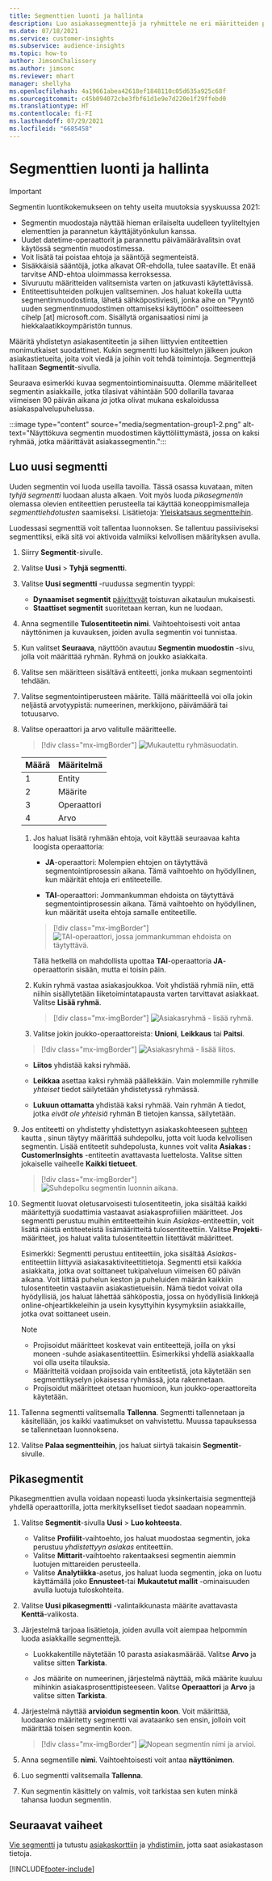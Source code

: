 ```yaml
---
title: Segmenttien luonti ja hallinta
description: Luo asiakassegmenttejä ja ryhmittele ne eri määritteiden perusteella.
ms.date: 07/18/2021
ms.service: customer-insights
ms.subservice: audience-insights
ms.topic: how-to
author: JimsonChalissery
ms.author: jimsonc
ms.reviewer: mhart
manager: shellyha
ms.openlocfilehash: 4a19661abea42618ef1848110c05d635a925c68f
ms.sourcegitcommit: c45b094072cbe3fbf61d1e9e7d220e1f29ffebd0
ms.translationtype: HT
ms.contentlocale: fi-FI
ms.lasthandoff: 07/29/2021
ms.locfileid: "6685458"
---
```

# <a name="create-and-manage-segments"></a>Segmenttien luonti ja hallinta

> [!IMPORTANT]
> Segmentin luontikokemukseen on tehty useita muutoksia syyskuussa 2021: 
> - Segmentin muodostaja näyttää hieman erilaiselta uudelleen tyyliteltyjen elementtien ja parannetun käyttäjätyönkulun kanssa.
> - Uudet datetime-operaattorit ja parannettu päivämäärävalitsin ovat käytössä segmentin muodostimessa.
> - Voit lisätä tai poistaa ehtoja ja sääntöjä segmenteistä. 
> - Sisäkkäisiä sääntöjä, jotka alkavat OR-ehdolla, tulee saataville. Et enää tarvitse AND-ehtoa uloimmassa kerroksessa.
> - Sivuruutu määritteiden valitsemista varten on jatkuvasti käytettävissä.
> - Entiteettisuhteiden polkujen valitseminen.
> Jos haluat kokeilla uutta segmentinmuodostinta, lähetä sähköpostiviesti, jonka aihe on "Pyyntö uuden segmentinmuodostimen ottamiseksi käyttöön" osoitteeseen cihelp [at] microsoft.com. Sisällytä organisaatiosi nimi ja hiekkalaatikkoympäristön tunnus.

Määritä yhdistetyn asiakasentiteetin ja siihen liittyvien entiteettien monimutkaiset suodattimet. Kukin segmentti luo käsittelyn jälkeen joukon asiakastietueita, joita voit viedä ja joihin voit tehdä toimintoja. Segmenttejä hallitaan **Segmentit**-sivulla. 

Seuraava esimerkki kuvaa segmentointiominaisuutta. Olemme määritelleet segmentin asiakkaille, jotka tilasivat vähintään 500 dollarilla tavaraa viimeisen 90 päivän aikana *ja* jotka olivat mukana eskaloidussa asiakaspalvelupuhelussa.

:::image type="content" source="media/segmentation-group1-2.png" alt-text="Näyttökuva segmentin muodostimen käyttöliittymästä, jossa on kaksi ryhmää, jotka määrittävät asiakassegmentin.":::

## <a name="create-a-new-segment"></a>Luo uusi segmentti

Uuden segmentin voi luoda useilla tavoilla. Tässä osassa kuvataan, miten *tyhjä segmentti* luodaan alusta alkaen. Voit myös luoda *pikasegmentin* olemassa olevien entiteettien perusteella tai käyttää koneoppimismalleja *segmenttiehdotusten* saamiseksi. Lisätietoja: [Yleiskatsaus segmentteihin](segments.md).

Luodessasi segmenttiä voit tallentaa luonnoksen. Se tallentuu passiiviseksi segmenttiksi, eikä sitä voi aktivoida valmiiksi kelvollisen määrityksen avulla.

1. Siirry **Segmentit**-sivulle.

1. Valitse **Uusi** > **Tyhjä segmentti**.

1. Valitse **Uusi segmentti** -ruudussa segmentin tyyppi:

   - **Dynaamiset segmentit** [päivittyvät](segments.md#refresh-segments) toistuvan aikataulun mukaisesti.
   - **Staattiset segmentit** suoritetaan kerran, kun ne luodaan.

1. Anna segmentille **Tulosentiteetin nimi**. Vaihtoehtoisesti voit antaa näyttönimen ja kuvauksen, joiden avulla segmentin voi tunnistaa.

1. Kun valitset **Seuraava**, näyttöön avautuu **Segmentin muodostin** -sivu, jolla voit määrittää ryhmän. Ryhmä on joukko asiakkaita.

1. Valitse sen määritteen sisältävä entiteetti, jonka mukaan segmentointi tehdään.

1. Valitse segmentointiperusteen määrite. Tällä määritteellä voi olla jokin neljästä arvotyypistä: numeerinen, merkkijono, päivämäärä tai totuusarvo.

1. Valitse operaattori ja arvo valitulle määritteelle.

   > [!div class="mx-imgBorder"]
   > ![Mukautettu ryhmäsuodatin.](media/customer-group-numbers.png "Asiakkaan ryhmäsuodatin")

   |Määrä |Määritelmä  |
   |---------|---------|
   |1     |Entity          |
   |2     |Määrite          |
   |3    |Operaattori         |
   |4    |Arvo         |

   1. Jos haluat lisätä ryhmään ehtoja, voit käyttää seuraavaa kahta loogista operaattoria:

      - **JA**-operaattori: Molempien ehtojen on täytyttävä segmentointiprosessin aikana. Tämä vaihtoehto on hyödyllinen, kun määrität ehtoja eri entiteeteille.

      - **TAI**-operaattori: Jommankumman ehdoista on täytyttävä segmentointiprosessin aikana. Tämä vaihtoehto on hyödyllinen, kun määrität useita ehtoja samalle entiteetille.

      > [!div class="mx-imgBorder"]
      > ![TAI-operaattori, jossa jommankumman ehdoista on täytyttävä.](media/segmentation-either-condition.png "TAI-operaattori, jossa jommankumman ehdoista on täytyttävä")

      Tällä hetkellä on mahdollista upottaa **TAI**-operaattoria **JA**-operaattorin sisään, mutta ei toisin päin.

   1. Kukin ryhmä vastaa asiakasjoukkoa. Voit yhdistää ryhmiä niin, että niihin sisällytetään liiketoimintatapausta varten tarvittavat asiakkaat.    
   Valitse **Lisää ryhmä**.

      > [!div class="mx-imgBorder"]
      > ![Asiakasryhmä - lisää ryhmä.](media/customer-group-add-group.png "Asiakasryhmä - lisää ryhmä")

   1. Valitse jokin joukko-operaattoreista: **Unioni**, **Leikkaus** tai **Paitsi**.

   > [!div class="mx-imgBorder"]
   > ![Asiakasryhmä - lisää liitos.](media/customer-group-union.png "Asiakasryhmä - lisää liitos")

   - **Liitos** yhdistää kaksi ryhmää.

   - **Leikkaa** asettaa kaksi ryhmää päällekkäin. Vain molemmille ryhmille *yhteiset* tiedot säilytetään yhdistetyssä ryhmässä.

   - **Lukuun ottamatta** yhdistää kaksi ryhmää. Vain ryhmän A tiedot, jotka *eivät ole yhteisiä* ryhmän B tietojen kanssa, säilytetään.

1. Jos entiteetti on yhdistetty yhdistettyyn asiakaskohteeseen [suhteen](relationships.md) kautta , sinun täytyy määrittää suhdepolku, jotta voit luoda kelvollisen segmentin. Lisää entiteetit suhdepolusta, kunnes voit valita **Asiakas : CustomerInsights** -entiteetin avattavasta luettelosta. Valitse sitten jokaiselle vaiheelle **Kaikki tietueet**.

   > [!div class="mx-imgBorder"]
   > ![Suhdepolku segmentin luonnin aikana.](media/segments-multiple-relationships.png "Suhdepolku segmentin luonnin aikana")

1. Segmentit luovat oletusarvoisesti tulosentiteetin, joka sisältää kaikki määritettyjä suodattimia vastaavat asiakasprofiilien määritteet. Jos segmentti perustuu muihin entiteetteihin kuin *Asiakas*-entiteettiin, voit lisätä näistä entiteeteistä lisämääritteitä tulosentiteettiin. Valitse **Projekti**-määritteet, jos haluat valita tulosentiteettiin liitettävät määritteet.  
  
   Esimerkki: Segmentti perustuu entiteettiin, joka sisältää *Asiakas*-entiteettiin liittyviä asiakasaktiviteettitietoja. Segmentti etsii kaikkia asiakkaita, jotka ovat soittaneet tukipalveluun viimeisen 60 päivän aikana. Voit liittää puhelun keston ja puheluiden määrän kaikkiin tulosentiteetin vastaaviin asiakastietueisiin. Nämä tiedot voivat olla hyödyllisiä, jos haluat lähettää sähköpostia, jossa on hyödyllisiä linkkejä online-ohjeartikkeleihin ja usein kysyttyihin kysymyksiin asiakkaille, jotka ovat soittaneet usein.

   > [!NOTE]
   > - Projisoidut määritteet koskevat vain entiteettejä, joilla on yksi moneen -suhde asiakasentiteettiin. Esimerkiksi yhdellä asiakkaalla voi olla useita tilauksia.
   > - Määritteitä voidaan projisoida vain entiteetistä, jota käytetään sen segmenttikyselyn jokaisessa ryhmässä, jota rakennetaan.
   > - Projisoidut määritteet otetaan huomioon, kun joukko-operaattoreita käytetään.

1. Tallenna segmentti valitsemalla **Tallenna**. Segmentti tallennetaan ja käsitellään, jos kaikki vaatimukset on vahvistettu. Muussa tapauksessa se tallennetaan luonnoksena.

1. Valitse **Palaa segmentteihin**, jos haluat siirtyä takaisin **Segmentit**-sivulle.



## <a name="quick-segments"></a>Pikasegmentit

Pikasegmenttien avulla voidaan nopeasti luoda yksinkertaisia segmenttejä yhdellä operaattorilla, jotta merkitykselliset tiedot saadaan nopeammin.

1. Valitse **Segmentit**-sivulla **Uusi** > **Luo kohteesta**.

   - Valitse **Profiilit**-vaihtoehto, jos haluat muodostaa segmentin, joka perustuu *yhdistettyyn asiakas* entiteettiin.
   - Valitse **Mittarit**-vaihtoehto rakentaaksesi segmentin aiemmin luotujen mittareiden perusteella.
   - Valitse **Analytiikka**-asetus, jos haluat luoda segmentin, joka on luotu käyttämällä joko **Ennusteet**-tai **Mukautetut mallit** -ominaisuuden avulla luotuja tuloskohteita.

2. Valitse **Uusi pikasegmentti** -valintaikkunasta määrite avattavasta **Kenttä**-valikosta.

3. Järjestelmä tarjoaa lisätietoja, joiden avulla voit aiempaa helpommin luoda asiakkaille segmenttejä.
   - Luokkakentille näytetään 10 parasta asiakasmäärää. Valitse **Arvo** ja valitse sitten **Tarkista**.

   - Jos määrite on numeerinen, järjestelmä näyttää, mikä määrite kuuluu mihinkin asiakasprosenttipisteeseen. Valitse **Operaattori** ja **Arvo** ja valitse sitten **Tarkista**.

4. Järjestelmä näyttää **arvioidun segmentin koon**. Voit määrittää, luodaanko määritetty segmentti vai avataanko sen ensin, jolloin voit määrittää toisen segmentin koon.

    > [!div class="mx-imgBorder"]
    > ![Nopean segmentin nimi ja arvioi.](media/quick-segment-name.png "Nopean segmentin nimi ja arvioi")

5. Anna segmentille **nimi**. Vaihtoehtoisesti voit antaa **näyttönimen**.

6. Luo segmentti valitsemalla **Tallenna**.

7. Kun segmentin käsittely on valmis, voit tarkistaa sen kuten minkä tahansa luodun segmentin.

## <a name="next-steps"></a>Seuraavat vaiheet

[Vie segmentti](export-destinations.md) ja tutustu [asiakaskorttiin](customer-card-add-in.md) ja [yhdistimiin](export-power-bi.md), jotta saat asiakastason tietoja.

[!INCLUDE[footer-include](../includes/footer-banner.md)]
